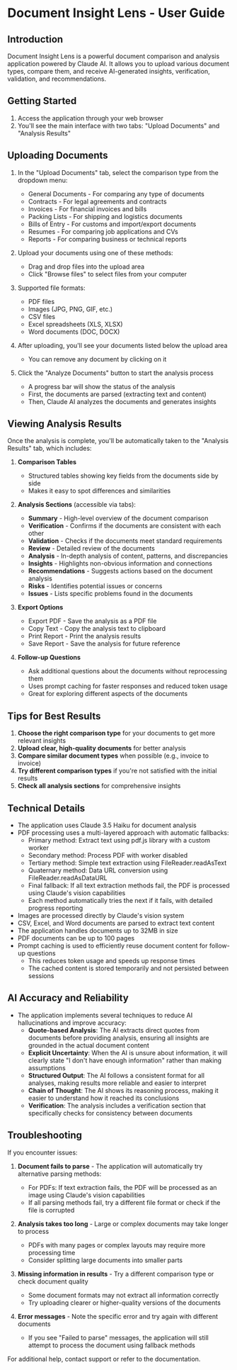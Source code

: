 # Document Insight Lens - User Guide

## Introduction

Document Insight Lens is a powerful document comparison and analysis application powered by Claude AI. It allows you to upload various document types, compare them, and receive AI-generated insights, verification, validation, and recommendations.

## Getting Started

1. Access the application through your web browser
2. You'll see the main interface with two tabs: "Upload Documents" and "Analysis Results"

## Uploading Documents

1. In the "Upload Documents" tab, select the comparison type from the dropdown menu:
   - General Documents - For comparing any type of documents
   - Contracts - For legal agreements and contracts
   - Invoices - For financial invoices and bills
   - Packing Lists - For shipping and logistics documents
   - Bills of Entry - For customs and import/export documents
   - Resumes - For comparing job applications and CVs
   - Reports - For comparing business or technical reports

2. Upload your documents using one of these methods:
   - Drag and drop files into the upload area
   - Click "Browse files" to select files from your computer

3. Supported file formats:
   - PDF files
   - Images (JPG, PNG, GIF, etc.)
   - CSV files
   - Excel spreadsheets (XLS, XLSX)
   - Word documents (DOC, DOCX)

4. After uploading, you'll see your documents listed below the upload area
   - You can remove any document by clicking on it

5. Click the "Analyze Documents" button to start the analysis process
   - A progress bar will show the status of the analysis
   - First, the documents are parsed (extracting text and content)
   - Then, Claude AI analyzes the documents and generates insights

## Viewing Analysis Results

Once the analysis is complete, you'll be automatically taken to the "Analysis Results" tab, which includes:

1. **Comparison Tables**
   - Structured tables showing key fields from the documents side by side
   - Makes it easy to spot differences and similarities

2. **Analysis Sections** (accessible via tabs):
   - **Summary** - High-level overview of the document comparison
   - **Verification** - Confirms if the documents are consistent with each other
   - **Validation** - Checks if the documents meet standard requirements
   - **Review** - Detailed review of the documents
   - **Analysis** - In-depth analysis of content, patterns, and discrepancies
   - **Insights** - Highlights non-obvious information and connections
   - **Recommendations** - Suggests actions based on the document analysis
   - **Risks** - Identifies potential issues or concerns
   - **Issues** - Lists specific problems found in the documents

3. **Export Options**
   - Export PDF - Save the analysis as a PDF file
   - Copy Text - Copy the analysis text to clipboard
   - Print Report - Print the analysis results
   - Save Report - Save the analysis for future reference

4. **Follow-up Questions**
   - Ask additional questions about the documents without reprocessing them
   - Uses prompt caching for faster responses and reduced token usage
   - Great for exploring different aspects of the documents

## Tips for Best Results

1. **Choose the right comparison type** for your documents to get more relevant insights
2. **Upload clear, high-quality documents** for better analysis
3. **Compare similar document types** when possible (e.g., invoice to invoice)
4. **Try different comparison types** if you're not satisfied with the initial results
5. **Check all analysis sections** for comprehensive insights

## Technical Details

- The application uses Claude 3.5 Haiku for document analysis
- PDF processing uses a multi-layered approach with automatic fallbacks:
  - Primary method: Extract text using pdf.js library with a custom worker
  - Secondary method: Process PDF with worker disabled
  - Tertiary method: Simple text extraction using FileReader.readAsText
  - Quaternary method: Data URL conversion using FileReader.readAsDataURL
  - Final fallback: If all text extraction methods fail, the PDF is processed using Claude's vision capabilities
  - Each method automatically tries the next if it fails, with detailed progress reporting
- Images are processed directly by Claude's vision system
- CSV, Excel, and Word documents are parsed to extract text content
- The application handles documents up to 32MB in size
- PDF documents can be up to 100 pages
- Prompt caching is used to efficiently reuse document content for follow-up questions
  - This reduces token usage and speeds up response times
  - The cached content is stored temporarily and not persisted between sessions

## AI Accuracy and Reliability

- The application implements several techniques to reduce AI hallucinations and improve accuracy:
  - **Quote-based Analysis**: The AI extracts direct quotes from documents before providing analysis, ensuring all insights are grounded in the actual document content
  - **Explicit Uncertainty**: When the AI is unsure about information, it will clearly state "I don't have enough information" rather than making assumptions
  - **Structured Output**: The AI follows a consistent format for all analyses, making results more reliable and easier to interpret
  - **Chain of Thought**: The AI shows its reasoning process, making it easier to understand how it reached its conclusions
  - **Verification**: The analysis includes a verification section that specifically checks for consistency between documents

## Troubleshooting

If you encounter issues:

1. **Document fails to parse** - The application will automatically try alternative parsing methods:
   - For PDFs: If text extraction fails, the PDF will be processed as an image using Claude's vision capabilities
   - If all parsing methods fail, try a different file format or check if the file is corrupted

2. **Analysis takes too long** - Large or complex documents may take longer to process
   - PDFs with many pages or complex layouts may require more processing time
   - Consider splitting large documents into smaller parts

3. **Missing information in results** - Try a different comparison type or check document quality
   - Some document formats may not extract all information correctly
   - Try uploading clearer or higher-quality versions of the documents

4. **Error messages** - Note the specific error and try again with different documents
   - If you see "Failed to parse" messages, the application will still attempt to process the document using fallback methods

For additional help, contact support or refer to the documentation.
